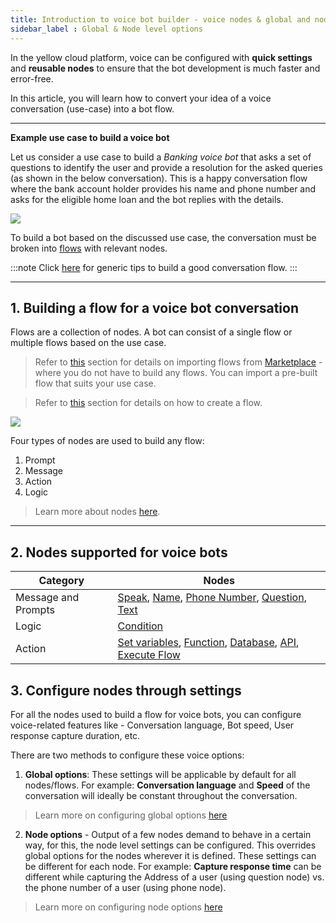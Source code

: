 ```yaml
---
title: Introduction to voice bot builder - voice nodes & global and node level voice options 
sidebar_label : Global & Node level options 
---
```


In the yellow cloud platform, voice can be configured with **quick settings** and **reusable nodes** to ensure that the bot development is much faster and error-free. 

 
In this article, you will learn how to convert your idea of a voice conversation (use-case) into a bot flow.

-------

**Example use case to build a voice bot**

Let us consider a use case to build a *Banking voice bot* that asks a set of questions to identify the user and provide a resolution for the asked queries (as shown in the below conversation). This is a happy conversation flow where the bank account holder provides his name and phone number and asks for the eligible home loan and the bot replies with the details. 



![](https://i.imgur.com/zWCv0tr.png)


<!-- ![](https://i.imgur.com/cRGigjU.jpg) -->

To build a bot based on the discussed use case, the conversation must be broken into [flows](https://docs.yellow.ai/docs/platform_concepts/studio/build/Flows/journeys) with relevant nodes. 

:::note
Click [here](https://docs.yellow.ai/docs/cookbooks/getting_started) for generic tips to build a good conversation flow. 
:::

------

## 1. Building a flow for a voice bot conversation 

 Flows are a collection of nodes. A bot can consist of a single flow or multiple flows based on the use case. 

> Refer to [this](https://docs.yellow.ai/docs/platform_concepts/Getting%20Started/marketplaceintro) section for details on importing flows from [Marketplace](https://cloud.yellow.ai/marketplace) - where you do not have to build any flows. You can import a pre-built flow that suits your use case. 
> 

> Refer to [this](https://docs.yellow.ai/docs/platform_concepts/studio/build/Flows/journeys) section for details on how to create a flow. 



![](https://i.imgur.com/QbGePdb.png)


Four types of nodes are used to build any flow:
1. Prompt
2. Message 
3. Action 
4. Logic 



> Learn more about nodes [here](https://docs.yellow.ai/docs/platform_concepts/studio/build/nodes). 

-------

## 2. Nodes supported for voice bots


| Category            | Nodes                                     |
| ------------------- | ----------------------------------------- |
| Message and Prompts | [Speak](https://docs.yellow.ai/docs/platform_concepts/studio/build/nodes/prompt-nodes/#28-speak), [Name](https://docs.yellow.ai/docs/platform_concepts/studio/build/nodes/prompt-nodes/#12-name), [Phone Number](https://docs.yellow.ai/docs/platform_concepts/studio/build/nodes/prompt-nodes/#13-phone), [Question](https://docs.yellow.ai/docs/platform_concepts/studio/build/nodes/prompt-nodes/#11-question), [Text](https://docs.yellow.ai/docs/platform_concepts/studio/build/nodes/message-nodes#1-text) |
| Logic               | [Condition](https://docs.yellow.ai/docs/platform_concepts/studio/build/nodes/logic-nodes#1-condition)                                 |
|    Action                 |   [Set variables](https://docs.yellow.ai/docs/platform_concepts/studio/build/nodes/action-nodes#22-variables), [Function](https://docs.yellow.ai/docs/platform_concepts/studio/build/nodes/action-nodes#24-function), [Database](https://docs.yellow.ai/docs/platform_concepts/studio/build/nodes/action-nodes#23-database), [API](https://docs.yellow.ai/docs/platform_concepts/studio/build/nodes/action-nodes#21-api), [Execute Flow](https://docs.yellow.ai/docs/platform_concepts/studio/build/nodes/action-nodes#15-execute-flow)     |



## 3. Configure nodes through settings 


For all the nodes used to build a flow for voice bots, you can configure voice-related features like - Conversation language, Bot speed, User response capture duration, etc. 


There are two methods to configure these voice options:

1. **Global options**: These settings will be applicable by default for all nodes/flows. For example: **Conversation language** and **Speed** of the conversation will ideally be constant throughout the conversation.

> Learn more on configuring global options [here](https://docs.yellow.ai/docs/platform_concepts/studio/tools#25-voice)


2. **Node options** - Output of a few nodes demand to behave in a certain way, for this, the node level settings can be configured. This overrides global options for the nodes wherever it is defined. These settings can be different for each node. For example: **Capture response time** can be different while capturing the Address of a user (using question node) vs. the phone number of a user (using phone node). 

> Learn more on configuring node options [here](https://docs.yellow.ai/docs/platform_concepts/studio/build/nodes#32-configure-node-for-a-voice-bot)

